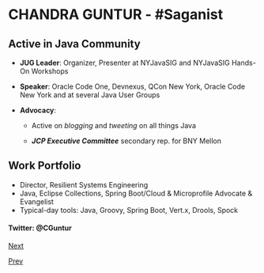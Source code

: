 
# CHANDRA GUNTUR - #Saganist

## Active in Java Community
* **JUG Leader**: Organizer, Presenter at NYJavaSIG and NYJavaSIG Hands-On Workshops

* **Speaker**: Oracle Code One, Devnexus, QCon New York, Oracle Code New York and at several Java User Groups

* **Advocacy**: 

  * Active on *blogging* and *tweeting* on all things Java

  * ***JCP Executive Committee*** secondary rep. for BNY Mellon

## Work Portfolio

* Director, Resilient Systems Engineering
* Java, Eclipse Collections, Spring Boot/Cloud & Microprofile Advocate & Evangelist
* Typical-day tools: Java, Groovy, Spring Boot, Vert.x, Drools, Spock

#### Twitter: @CGuntur


[Next](page02.md)

[Prev](page00.md)
